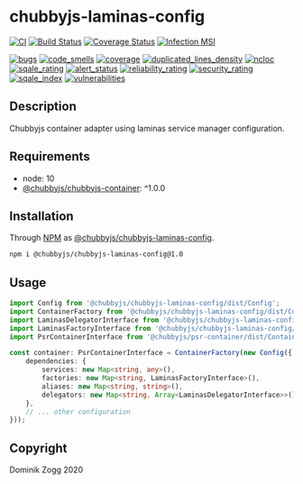 # chubbyjs-laminas-config

[![CI](https://github.com/chubbyjs/chubbyjs-laminas-config/workflows/CI/badge.svg?branch=master)](https://github.com/chubbyjs/chubbyjs-laminas-config/actions?query=workflow%3ACI)
[![Build Status](https://api.travis-ci.org/chubbyjs/chubbyjs-laminas-config.png?branch=master)](https://travis-ci.org/chubbyjs/chubbyjs-laminas-config)
[![Coverage Status](https://coveralls.io/repos/github/chubbyjs/chubbyjs-laminas-config/badge.svg?branch=master)](https://coveralls.io/github/chubbyjs/chubbyjs-laminas-config?branch=master)
[![Infection MSI](https://badge.stryker-mutator.io/github.com/chubbyjs/chubbyjs-laminas-config/master)](https://dashboard.stryker-mutator.io/reports/github.com/chubbyjs/chubbyjs-laminas-config/master)

[![bugs](https://sonarcloud.io/api/project_badges/measure?project=chubbyjs_chubbyjs-laminas-config&metric=bugs)](https://sonarcloud.io/dashboard?id=chubbyjs_chubbyjs-laminas-config)
[![code_smells](https://sonarcloud.io/api/project_badges/measure?project=chubbyjs_chubbyjs-laminas-config&metric=code_smells)](https://sonarcloud.io/dashboard?id=chubbyjs_chubbyjs-laminas-config)
[![coverage](https://sonarcloud.io/api/project_badges/measure?project=chubbyjs_chubbyjs-laminas-config&metric=coverage)](https://sonarcloud.io/dashboard?id=chubbyjs_chubbyjs-laminas-config)
[![duplicated_lines_density](https://sonarcloud.io/api/project_badges/measure?project=chubbyjs_chubbyjs-laminas-config&metric=duplicated_lines_density)](https://sonarcloud.io/dashboard?id=chubbyjs_chubbyjs-laminas-config)
[![ncloc](https://sonarcloud.io/api/project_badges/measure?project=chubbyjs_chubbyjs-laminas-config&metric=ncloc)](https://sonarcloud.io/dashboard?id=chubbyjs_chubbyjs-laminas-config)
[![sqale_rating](https://sonarcloud.io/api/project_badges/measure?project=chubbyjs_chubbyjs-laminas-config&metric=sqale_rating)](https://sonarcloud.io/dashboard?id=chubbyjs_chubbyjs-laminas-config)
[![alert_status](https://sonarcloud.io/api/project_badges/measure?project=chubbyjs_chubbyjs-laminas-config&metric=alert_status)](https://sonarcloud.io/dashboard?id=chubbyjs_chubbyjs-laminas-config)
[![reliability_rating](https://sonarcloud.io/api/project_badges/measure?project=chubbyjs_chubbyjs-laminas-config&metric=reliability_rating)](https://sonarcloud.io/dashboard?id=chubbyjs_chubbyjs-laminas-config)
[![security_rating](https://sonarcloud.io/api/project_badges/measure?project=chubbyjs_chubbyjs-laminas-config&metric=security_rating)](https://sonarcloud.io/dashboard?id=chubbyjs_chubbyjs-laminas-config)
[![sqale_index](https://sonarcloud.io/api/project_badges/measure?project=chubbyjs_chubbyjs-laminas-config&metric=sqale_index)](https://sonarcloud.io/dashboard?id=chubbyjs_chubbyjs-laminas-config)
[![vulnerabilities](https://sonarcloud.io/api/project_badges/measure?project=chubbyjs_chubbyjs-laminas-config&metric=vulnerabilities)](https://sonarcloud.io/dashboard?id=chubbyjs_chubbyjs-laminas-config)

## Description

Chubbyjs container adapter using laminas service manager configuration.

## Requirements

 * node: 10
 * [@chubbyjs/chubbyjs-container][2]: ^1.0.0

## Installation

Through [NPM](https://www.npmjs.com) as [@chubbyjs/chubbyjs-laminas-config][1].

```sh
npm i @chubbyjs/chubbyjs-laminas-config@1.0
```

## Usage

```ts
import Config from '@chubbyjs/chubbyjs-laminas-config/dist/Config';
import ContainerFactory from '@chubbyjs/chubbyjs-laminas-config/dist/ContainerFactory';
import LaminasDelegatorInterface from '@chubbyjs/chubbyjs-laminas-config/dist/LaminasDelegatorInterface';
import LaminasFactoryInterface from '@chubbyjs/chubbyjs-laminas-config/dist/LaminasFactoryInterface';
import PsrContainerInterface from '@chubbyjs/psr-container/dist/ContainerInterface';

const container: PsrContainerInterface = ContainerFactory(new Config({
    dependencies: {
        services: new Map<string, any>(),
        factories: new Map<string, LaminasFactoryInterface>(),
        aliases: new Map<string, string>(),
        delegators: new Map<string, Array<LaminasDelegatorInterface>>()
    },
    // ... other configuration
}));
```

## Copyright

Dominik Zogg 2020

[1]: https://www.npmjs.com/package/@chubbyjs/chubbyjs-laminas-config

[2]: https://www.npmjs.com/package/@chubbyjs/chubbyjs-container
